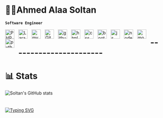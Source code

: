 
# 👨‍💻Ahmed Alaa Soltan
**`Software Engineer`**

<img src="https://cdn.jsdelivr.net/gh/devicons/devicon/icons/php/php-original.svg" alt="PHP" width="30px" style="padding-right:10px;" align="left"/>
<img src="https://cdn.jsdelivr.net/gh/devicons/devicon/icons/laravel/laravel-plain.svg" alt="Laravel" width="30px" style="padding-right:10px;" align="left"/>
<img src="https://cdn.jsdelivr.net/gh/devicons/devicon/icons/mysql/mysql-original-wordmark.svg" alt="mySql" width="30px" style="padding-right:10px;" align="left"/>
<img src="https://cdn.jsdelivr.net/gh/devicons/devicon/icons/git/git-original.svg" alt="Git" width="30px" style="padding-right:10px;" align="left"/>
<img src="https://cdn.jsdelivr.net/gh/devicons/devicon/icons/github/github-original.svg" alt="github" width="30px" style="padding-right:10px;" align="left"/>
<img src="https://cdn.jsdelivr.net/gh/devicons/devicon/icons/html5/html5-original.svg" alt="html" width="30px" style="padding-right:10px;" align="left"/>
<img src="https://cdn.jsdelivr.net/gh/devicons/devicon/icons/css3/css3-plain-wordmark.svg" alt="css" width="30px" style="padding-right:10px;" align="left"/>
<img src="https://cdn.jsdelivr.net/gh/devicons/devicon/icons/bootstrap/bootstrap-original.svg" alt="bootstrap" width="30px" style="padding-right:10px;" align="left"/>
<img src="https://cdn.jsdelivr.net/gh/devicons/devicon/icons/javascript/javascript-plain.svg" alt="js" width="30px" style="padding-right:10px;" align="left"/>
<img src="https://cdn.jsdelivr.net/gh/devicons/devicon/icons/nodejs/nodejs-original.svg" alt="node.js" width="30px" style="padding-right:10px;" align="left"/>
<img src="https://cdn.jsdelivr.net/gh/devicons/devicon/icons/mongodb/mongodb-original.svg" alt="mongodb" width="30px" style="padding-right:10px;" align="left"/>
<img src="https://cdn.jsdelivr.net/gh/devicons/devicon/icons/python/python-original.svg" alt="python" width="30px" style="padding-right:10px;" align="left"/>

# -----------------------
# 📊 Stats

![Soltan's GitHub stats](https://github-readme-stats.vercel.app/api?username=ahmedsoltan173&theme=dark&show_icons=true)
 
 
#

[![Typing SVG](https://readme-typing-svg.demolab.com?font=Fira+Code&pause=1000&color=2CF6F7&width=445&height=64&lines=Hello%2C+This+Ahmed+Alaa+Soltan+.....;Software+Engineer%7C+Backend+Developer%7C;PHP+Laravel++;ahmed.soltan160160%40gmail.com)](https://git.io/typing-svg)
